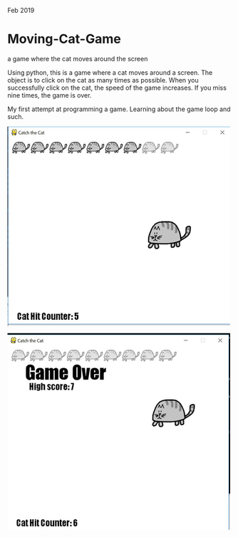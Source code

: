 Feb 2019

# Moving-Cat-Game
a game where the cat moves around the screen

Using python, this is a game where a cat moves around a screen. The object is to click on the cat as many times as possible. 
When you successfully click on the cat, the speed of the game increases. 
If you miss nine times, the game is over.

My first attempt at programming a game. Learning about the game loop and such. 

![alt text](https://github.com/BlueCodeThree/Moving-Cat-Game/blob/master/images/game.jpg "Moving Cat Game by Carlie Hamilton")

![alt text](https://github.com/BlueCodeThree/Moving-Cat-Game/blob/master/images/gameover.jpg "Moving Cat Game - game over by Carlie Hamilton")
